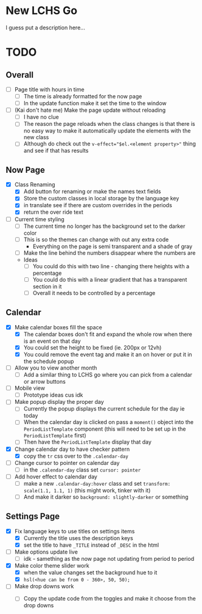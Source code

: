 # New LCHS Go

I guess put a description here...

# TODO

## Overall

- [ ]  Page title with hours in time
    - [ ]  The time is already formatted for the now page
    - [ ]  In the update function make it set the time to the window
- [ ]  (Kai don't hate me) Make the page update without reloading
    - [ ]  I have no clue
    - [ ]  The reason the page reloads when the class changes is that there is no easy way to make it automatically update the elements with the new class
    - [ ]  Although do check out the `v-effect="$el.<element property>"` thing and see if that has results

## Now Page

- [x]  Class Renaming
    - [x]  Add button for renaming or make the names text fields
    - [x]  Store the custom classes in local storage by the language key
    - [x]  in translate see if there are custom overrides in the periods
    - [x]  return the over ride text
- [ ]  Current time styling
    - [ ]  The current time no longer has the background set to the darker color
    - [ ]  This is so the themes can change with out any extra code
        - Everything on the page is semi transparent and a shade of gray
    - [ ]  Make the line behind the numbers disappear where the numbers are
    - Ideas
        - [ ]  You could do this with two line - changing there heights with a percentage
        - [ ]  You could do this with a linear gradient that has a transparent section in it
        - [ ]  Overall it needs to be controlled by a percentage
## Calendar

- [x]  Make calendar boxes fill the space
    - [x]  The calendar boxes don't fit and expand the whole row when there is an event on that day
    - [x]  You could set the height to be fixed (ie. 200px or 12vh)
    - [x]  You could remove the event tag and make it an on hover or put it in the schedule popup
- [ ]  Allow you to view another month
    - [ ]  Add a similar thing to LCHS go where you can pick from a calendar or arrow buttons
- [ ]  Mobile view
    - [ ]  Prototype ideas cus idk
- [ ]  Make popup display the proper day
    - [ ]  Currently the popup displays the current schedule for the day ie today
    - [ ]  When the calendar day is clicked on pass a `moment()` object into the `PeriodListTemplate` component (this will need to be set up in the `PeriodListTemplate` first)
    - [ ]  Then have the `PeriodListTemplate` display that day
- [x]  Change calendar day to have checker pattern
    - [x]  copy the `tr` css over to the `.calendar-day`
- [ ]  Change cursor to pointer on calendar day
    - [ ]  in the `.calendar-day` class set `cursor: pointer`
- [ ]  Add hover effect to calendar day
    - [ ]  make a new `.calendar-day:hover` class and set `transform: scale(1.1, 1.1, 1)` (this might work, tinker with it)
    - [ ]  And make it darker so `background: slightly-darker` or something

## Settings Page

- [x]  Fix language keys to use titles on settings items
    - [x]  Currently the title uses the description keys
    - [x]  set the title to have `_TITLE` instead of `_DESC` in the html
- [ ]  Make options update live
    - [ ]  idk - samething as the now page not updating from period to period
- [x]  Make color theme slider work
    - [x]  when the value changes set the background hue to it
    - [x]  `hsl(<hue can be from 0 - 360>, 50, 50);`
- [ ]  Make drop downs work
    - [ ]  Copy the update code from the toggles and make it choose from the drop downs


